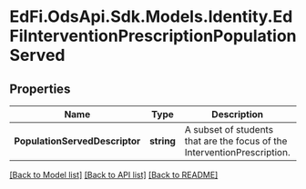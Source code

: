 # EdFi.OdsApi.Sdk.Models.Identity.EdFiInterventionPrescriptionPopulationServed
## Properties

Name | Type | Description | Notes
------------ | ------------- | ------------- | -------------
**PopulationServedDescriptor** | **string** | A subset of students that are the focus of the InterventionPrescription. | 

[[Back to Model list]](../README.md#documentation-for-models) [[Back to API list]](../README.md#documentation-for-api-endpoints) [[Back to README]](../README.md)


